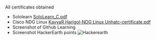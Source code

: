 All certificates obtained

- Sololearn
[SoloLearn_C.pdf](https://github.com/KavyaHarigol/M1_Hotel-Management-Sysytem_App/files/8010160/SoloLearn_C.pdf)
- Cisco NDG Linux
[KavyaR Harigol-NDG Linux Unhatc-certificate.pdf](https://github.com/KavyaHarigol/M1_Hotel-Management-Sysytem_App/files/8010165/KavyaR.Harigol-NDG.Linux.Unhatc-certificate.pdf)
- Screenshot of Github Learning
- Screenshot HackerEarth points
![Hackerearth](https://user-images.githubusercontent.com/98875082/152682960-8d0b61a0-73bf-4292-a9db-1d998cf741e1.jpeg)

